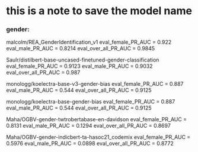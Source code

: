 # this is a note to save the model name
### gender:

malcolm/REA_GenderIdentification_v1
eval_female_PR_AUC      =      0.922
eval_male_PR_AUC        =     0.8214
eval_over_all_PR_AUC    =     0.9845

Saulr/distilbert-base-uncased-finetuned-gender-classification
eval_female_PR_AUC      =     0.9123
eval_male_PR_AUC        =     0.9032
eval_over_all_PR_AUC    =      0.987

monologg/koelectra-base-v3-gender-bias
eval_female_PR_AUC      =      0.887
eval_male_PR_AUC        =      0.544
eval_over_all_PR_AUC    =     0.9125

monologg/koelectra-base-gender-bias
eval_female_PR_AUC      =      0.887
eval_male_PR_AUC        =      0.544
eval_over_all_PR_AUC    =     0.9125

Maha/OGBV-gender-twtrobertabase-en-davidson
eval_female_PR_AUC      =     0.8131
eval_male_PR_AUC        =     0.1294
eval_over_all_PR_AUC    =     0.8697

Maha/OGBV-gender-indicbert-ta-hasoc21_codemix
eval_female_PR_AUC      =     0.5976
eval_male_PR_AUC        =     0.0898
eval_over_all_PR_AUC    =     0.8772
